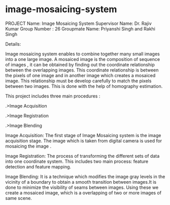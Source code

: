 # image-mosaicing-system
PROJECT Name: Image Mosaicing System
Supervisor Name: Dr. Rajiv Kumar
Group Number : 26
Groupmate Name: Priyanshi Singh and Rakhi Singh

Details:

Image mosaicing system  enables to combine together many small images into a one large image. A mosaiced image is the composition of sequence of images , it can be obtained by finding out the coordinate relationship between the overlapping images. This coordinate relationship is between the pixels of one image and in another image which creates a mosaiced image. This relationship must be develop carefully to match the pixels between two images. This is done with the help of homography estimation. 

This project includes three main procedures :

.>Image Acquisition

.>Image Registration

.>Image Blending

Image Acquisition:
The first stage of Image Mosaicing system is the image acquisition stage. The image which is taken from  digital camera is used for mosaicing the image .

Image Registration:
The process of transforming the different sets of data into one coordinate system. This includes two main process: feature detection and feature mapping.

Image Blending:
It is a technique which modifies the image gray levels in the vicinity of a boundary to obtain a smooth transition between images.It is done to minimize the visibility of seams between images.
Using these we create a mosaiced image, which is a overlapping of two or more images of same scene.
